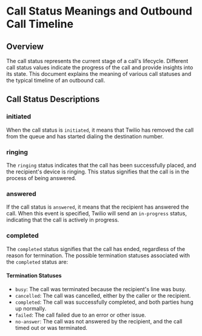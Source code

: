 # Call Status Meanings and Outbound Call Timeline

## Overview

The call status represents the current stage of a call's lifecycle. Different call status values indicate the progress of the call and provide insights into its state. This document explains the meaning of various call statuses and the typical timeline of an outbound call.

## Call Status Descriptions

### initiated

When the call status is `initiated`, it means that Twilio has removed the call from the queue and has started dialing the destination number.

### ringing

The `ringing` status indicates that the call has been successfully placed, and the recipient's device is ringing. This status signifies that the call is in the process of being answered.

### answered

If the call status is `answered`, it means that the recipient has answered the call. When this event is specified, Twilio will send an `in-progress` status, indicating that the call is actively in progress.

### completed

The `completed` status signifies that the call has ended, regardless of the reason for termination. The possible termination statuses associated with the `completed` status are:

#### Termination Statuses

- `busy`: The call was terminated because the recipient's line was busy.
- `cancelled`: The call was cancelled, either by the caller or the recipient.
- `completed`: The call was successfully completed, and both parties hung up normally.
- `failed`: The call failed due to an error or other issue.
- `no-answer`: The call was not answered by the recipient, and the call timed out or was terminated.
